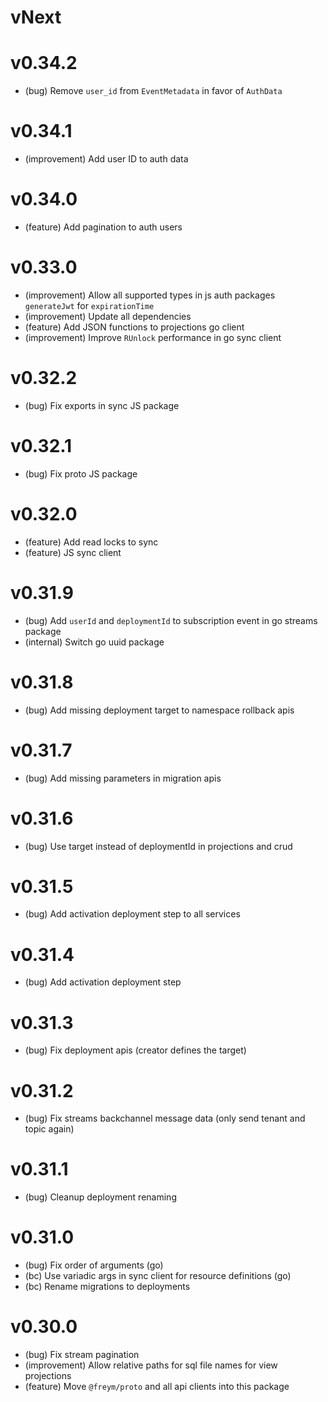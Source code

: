 # vNext

# v0.34.2

- (bug) Remove `user_id` from `EventMetadata` in favor of `AuthData`

# v0.34.1

- (improvement) Add user ID to auth data

# v0.34.0

- (feature) Add pagination to auth users

# v0.33.0

- (improvement) Allow all supported types in js auth packages `generateJwt` for `expirationTime`
- (improvement) Update all dependencies
- (feature) Add JSON functions to projections go client
- (improvement) Improve `RUnlock` performance in go sync client

# v0.32.2

- (bug) Fix exports in sync JS package

# v0.32.1

- (bug) Fix proto JS package

# v0.32.0

- (feature) Add read locks to sync
- (feature) JS sync client

# v0.31.9

- (bug) Add `userId` and `deploymentId` to subscription event in go streams package
- (internal) Switch go uuid package

# v0.31.8

- (bug) Add missing deployment target to namespace rollback apis

# v0.31.7

- (bug) Add missing parameters in migration apis

# v0.31.6

- (bug) Use target instead of deploymentId in projections and crud

# v0.31.5

- (bug) Add activation deployment step to all services

# v0.31.4

- (bug) Add activation deployment step

# v0.31.3

- (bug) Fix deployment apis (creator defines the target)

# v0.31.2

- (bug) Fix streams backchannel message data (only send tenant and topic again)

# v0.31.1

- (bug) Cleanup deployment renaming

# v0.31.0

- (bug) Fix order of arguments (go)
- (bc) Use variadic args in sync client for resource definitions (go)
- (bc) Rename migrations to deployments

# v0.30.0

- (bug) Fix stream pagination
- (improvement) Allow relative paths for sql file names for view projections
- (feature) Move `@freym/proto` and all api clients into this package
